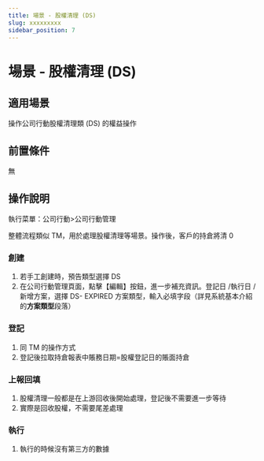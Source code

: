 ```yaml
---
title: 場景 - 股權清理 (DS)
slug: xxxxxxxxx
sidebar_position: 7
---
```



# 場景 - 股權清理 (DS)

## 適用場景

操作公司行動股權清理類 (DS) 的權益操作

## 前置條件

無

## 操作說明 

執行菜單：公司行動&gt;公司行動管理

整體流程類似 TM，用於處理股權清理等場景。操作後，客戶的持倉將清 0 

### **創建**

1. 若手工創建時，預告類型選擇 DS 
2. 在公司行動管理頁面，點擊【編輯】按鈕，進一步補充資訊。登記日 /執行日 /新增方案，選擇 DS- EXPIRED 方案類型，輸入必填字段（詳見系統基本介紹的**方案類型**段落） 

### **登記**

1. 同 TM 的操作方式 
2. 登記後拉取持倉報表中賬務日期=股權登記日的賬面持倉 

### **上報回填**

1. 股權清理一般都是在上游回收後開始處理，登記後不需要進一步等待 
2. 實際是回收股權，不需要尾差處理 

### **執行**

1. 執行的時候沒有第三方的數據

